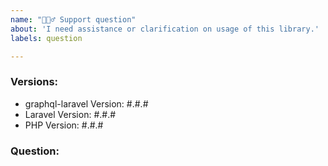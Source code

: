 ```yaml
---
name: "🙋🏼‍♂️ Support question"
about: 'I need assistance or clarification on usage of this library.'
labels: question

---
```

<!--
Alternative you can also use our Slack workspace: https://join.slack.com/t/rebing-graphql/shared_invite/enQtNTE5NjQzNDI5MzQ4LTdhNjk0ZGY1N2U1YjE4MGVlYmM2YTc2YjQ0MmIwODY5MWMwZWIwYmY1MWY4NTZjY2Q5MzdmM2Q3NTEyNDYzZjc
-->

### Versions:
- graphql-laravel Version: #.#.#
- Laravel Version: #.#.# <!-- Lumen is NOT supported! -->
- PHP Version: #.#.#

### Question:

